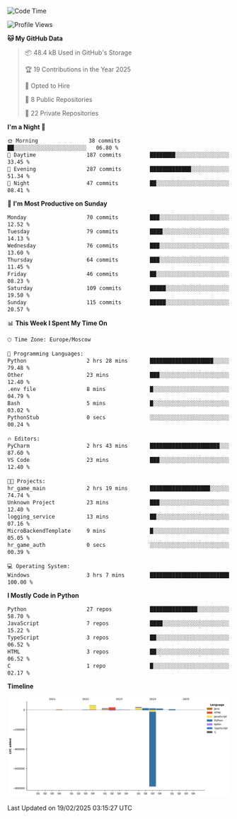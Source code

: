 <!--START_SECTION:waka-->
![Code Time](http://img.shields.io/badge/Code%20Time-605%20hrs%2011%20mins-blue)

![Profile Views](http://img.shields.io/badge/Profile%20Views-1-blue)

**🐱 My GitHub Data** 

> 📦 48.4 kB Used in GitHub's Storage 
 > 
> 🏆 19 Contributions in the Year 2025
 > 
> 💼 Opted to Hire
 > 
> 📜 8 Public Repositories 
 > 
> 🔑 22 Private Repositories 
 > 
**I'm a Night 🦉** 

```text
🌞 Morning                38 commits          ██░░░░░░░░░░░░░░░░░░░░░░░   06.80 % 
🌆 Daytime                187 commits         ████████░░░░░░░░░░░░░░░░░   33.45 % 
🌃 Evening                287 commits         █████████████░░░░░░░░░░░░   51.34 % 
🌙 Night                  47 commits          ██░░░░░░░░░░░░░░░░░░░░░░░   08.41 % 
```
📅 **I'm Most Productive on Sunday** 

```text
Monday                   70 commits          ███░░░░░░░░░░░░░░░░░░░░░░   12.52 % 
Tuesday                  79 commits          ████░░░░░░░░░░░░░░░░░░░░░   14.13 % 
Wednesday                76 commits          ███░░░░░░░░░░░░░░░░░░░░░░   13.60 % 
Thursday                 64 commits          ███░░░░░░░░░░░░░░░░░░░░░░   11.45 % 
Friday                   46 commits          ██░░░░░░░░░░░░░░░░░░░░░░░   08.23 % 
Saturday                 109 commits         █████░░░░░░░░░░░░░░░░░░░░   19.50 % 
Sunday                   115 commits         █████░░░░░░░░░░░░░░░░░░░░   20.57 % 
```


📊 **This Week I Spent My Time On** 

```text
🕑︎ Time Zone: Europe/Moscow

💬 Programming Languages: 
Python                   2 hrs 28 mins       ████████████████████░░░░░   79.48 % 
Other                    23 mins             ███░░░░░░░░░░░░░░░░░░░░░░   12.40 % 
.env file                8 mins              █░░░░░░░░░░░░░░░░░░░░░░░░   04.79 % 
Bash                     5 mins              █░░░░░░░░░░░░░░░░░░░░░░░░   03.02 % 
PythonStub               0 secs              ░░░░░░░░░░░░░░░░░░░░░░░░░   00.24 % 

🔥 Editors: 
PyCharm                  2 hrs 43 mins       ██████████████████████░░░   87.60 % 
VS Code                  23 mins             ███░░░░░░░░░░░░░░░░░░░░░░   12.40 % 

🐱‍💻 Projects: 
hr_game_main             2 hrs 19 mins       ███████████████████░░░░░░   74.74 % 
Unknown Project          23 mins             ███░░░░░░░░░░░░░░░░░░░░░░   12.40 % 
logging_service          13 mins             ██░░░░░░░░░░░░░░░░░░░░░░░   07.16 % 
MicroBackendTemplate     9 mins              █░░░░░░░░░░░░░░░░░░░░░░░░   05.05 % 
hr_game_auth             0 secs              ░░░░░░░░░░░░░░░░░░░░░░░░░   00.39 % 

💻 Operating System: 
Windows                  3 hrs 7 mins        █████████████████████████   100.00 % 
```

**I Mostly Code in Python** 

```text
Python                   27 repos            ███████████████░░░░░░░░░░   58.70 % 
JavaScript               7 repos             ████░░░░░░░░░░░░░░░░░░░░░   15.22 % 
TypeScript               3 repos             ██░░░░░░░░░░░░░░░░░░░░░░░   06.52 % 
HTML                     3 repos             ██░░░░░░░░░░░░░░░░░░░░░░░   06.52 % 
C                        1 repo              █░░░░░░░░░░░░░░░░░░░░░░░░   02.17 % 
```



**Timeline**

![Lines of Code chart](https://raw.githubusercontent.com/adlemx/adlemx/main/assets/bar_graph.png)


 Last Updated on 19/02/2025 03:15:27 UTC
<!--END_SECTION:waka-->
